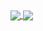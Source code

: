 <a href="https://github.com/anuraghazra/github-readme-stats">
  <img align="center" src="https://github-readme-stats.vercel.app/api?username=applemango&show_icons=true&theme=vue" />
  <img align="center" src="https://github-readme-stats.vercel.app/api/top-langs/?username=applemango&langs_count=10&layout=compact" />
</a>

